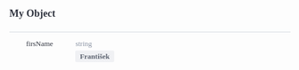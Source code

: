 <div>
    <div style="padding-bottom:10px;">
        <h1 style="font-family:Source Sans Pro;font-size:18px;color:#30343F;">My Object</h1></div>
    <div style="width:100%;height:auto;display:flex;flex-direction:row;flex-wrap:no-wrap;justify-content:flex-start;align-items:stretch;position:relative;border-top:1px solid #D2D8DE;">
        <div style="height:auto;width:100%;display:flex;flex-direction:column;flex-wrap:no-wrap;justify-content:flex-start;align-items:flex-start;">
            <div style="width:100%;height:auto;display:flex;flex-direction:row;flex-wrap:no-wrap;justify-content:flex-start;align-items:stretch;position:relative;"></div>
            <div style="width:100%;height:auto;display:flex;flex-direction:row;flex-wrap:no-wrap;justify-content:flex-start;align-items:stretch;position:relative;">
                <div style="width:100%;height:auto;">
                    <div>
                        <div>
                            <div style="width:100%;height:auto;display:flex;flex-direction:row;flex-wrap:no-wrap;justify-content:flex-start;align-items:stretch;position:relative;border-bottom:0px;padding-top:14px;padding-bottom:14px;">
                                <div style="height:auto;width:auto;display:flex;flex-direction:column;flex-wrap:no-wrap;justify-content:flex-start;align-items:flex-start;margin-left:30px;margin-right:40px;">
                                    <div style="width:100%;height:auto;font-family:Source Code Pro;font-weight:500;font-size:13px;line-height:13px;color:rgb(48, 52, 63);user-select:none;word-wrap:normal;">firsName</div>
                                </div>
                                <div style="height:auto;width:100%;display:flex;flex-direction:column;flex-wrap:no-wrap;justify-content:flex-start;align-items:flex-start;">
                                    <div style="width:100%;height:auto;display:flex;flex-direction:row;flex-wrap:no-wrap;justify-content:flex-start;align-items:stretch;position:relative;">
                                        <div style="height:auto;width:100%;display:flex;flex-direction:column;flex-wrap:no-wrap;justify-content:flex-start;align-items:flex-start;">
                                            <div style="width:100%;font-family:Source Code Pro;font-weight:regular;font-size:13px;color:#8A93A3;line-height:13px;">string</div>
                                        </div>
                                    </div>
                                    <div style="width:100%;height:auto;display:flex;flex-direction:row;flex-wrap:no-wrap;justify-content:flex-start;align-items:stretch;position:relative;">
                                        <div style="width:auto;height:auto;margin-top:6px;margin-bottom:0px;margin-left:0px;margin-right:0px;font-weight:600;background-color:#F0F1F4;border-radius:3px;padding-top:4px;padding-bottom:4px;padding-left:8px;padding-right:8px;font-family:Source Sans Pro;font-size:13px;line-height:13px;color:#5D6470;">František</div>
                                    </div>
                                </div>
                            </div>
                        </div>
                    </div>
                </div>
            </div>
        </div>
    </div>
</div>